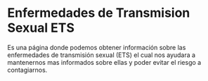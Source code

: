 # Enfermedades de Transmision Sexual ETS
Es una página donde podemos obtener información sobre las enfermedades de transmisión sexual (ETS) el cual nos ayudara a mantenernos mas informados sobre ellas y poder evitar el riesgo a contagiarnos.
